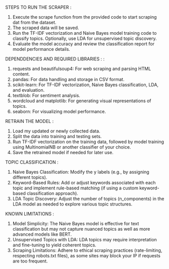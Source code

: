 STEPS TO RUN THE SCRAPER :

1. Execute the scrape function from the provided code to start scraping dat from the dataset.
2. The scraped data will be saved.
3. Run the TF-IDF vectorization and Naive Bayes model training code to classify topics.
Optionally, use LDA for unsupervised topic discovery.
4. Evaluate the model accuracy and review the classification report for model performance details.

DEPENDDENCIES AND REQUIRED LIBRARIES : :

1. requests and beautifulsoup4: For web scraping and parsing HTML content.
2. pandas: For data handling and storage in CSV format.
3. scikit-learn: For TF-IDF vectorization, Naive Bayes classification, LDA, and evaluation.
4. textblob: For sentiment analysis.
5. wordcloud and matplotlib: For generating visual representations of topics.
6. seaborn: For visualizing model performance.

RETRAIN THE MODEL :

1. Load my updated or newly collected data.
2. Split the data into training and testing sets.
3. Run TF-IDF vectorization on the training data, followed by model training using MultinomialNB or another classifier of your choice.
4. Save the retrained model if needed for later use.

TOPIC CLASSIFICATION :

1. Naive Bayes Classification: Modify the y labels (e.g., by assigning different topics).
2. Keyword-Based Rules: Add or adjust keywords associated with each topic and implement rule-based matching (if using a custom keyword-based classification approach).
3. LDA Topic Discovery: Adjust the number of topics (n_components) in the LDA model as needed to explore various topic structures.

KNOWN LIMITATIONS :

1. Model Simplicity: The Naive Bayes model is effective for text classification but may not capture nuanced topics as well as more advanced models like BERT.
2. Unsupervised Topics with LDA: LDA topics may require interpretation and fine-tuning to yield coherent topics.
3. Scraping Limitations: Adhere to ethical scraping practices (rate-limiting, respecting robots.txt files), as some sites may block your IP if requests are too frequent.